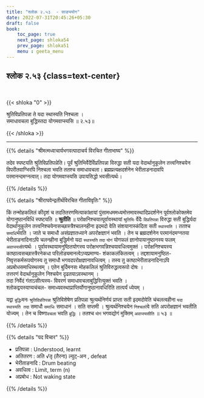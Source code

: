 ```yaml
---
title: "श्लोक २.५३  - साङ्ययोग"
date: 2022-07-31T20:45:26+05:30
draft: false
book:
    toc_page: true
    next_page: shloka54
    prev_page: shloka51
    menu : geeta_menu
---
```




## श्लोक २.५३ {class=text-center}

<br/>

{{< shloka  "0"  >}}

श्रुतिविप्रतिपन्ना ते यदा स्थास्यति निश्चला ।  
समाधावचला बुद्धिस्तदा योगमवाप्स्यसि ॥ २.५३॥

{{< /shloka >}}

---


{{% details "श्रीमत्मध्वाचार्यभगवत्पादाचर्य विरचित  गीताभाष्य" %}}

तदेव स्पष्टयति श्रुतिविप्रतिपन्नेति। पूर्वं श्रुतिभिर्वेदैर्विप्रतिपन्ना विरुद्धा सती यदा वेदार्थानुकूलेन तत्त्वनिश्चयेन विपरीतवाग्भिरपि निश्चला भवति ततश्च समाधावचला। ब्रह्मप्रत्यक्षदर्शनेन भेरीताडनादावपि परमानन्दमग्नत्वात्। तदा योगमवाप्स्यसि उपायसिद्धो भवसीत्यर्थः।

{{% /details %}}



{{% details "श्रीराघवेन्द्रतीर्थविरचित गीताविवृतिः" %}}

किं तन्मोहकलिलं कीदृशं च तदतितरणमित्याकांक्षायां
पुंसामधममध्यमोत्तमावस्थादिप्रदर्शनेन पूर्वश्लोकोक्तमेव योगानुष्ठानविधिं
स्पष्टयति ॥ **श्रुतीति** ॥ परोक्षनिश्चयात्पूर्वावस्थायां `श्रुतिभिः` 
र्वेदैः `विप्रतिपन्ना` विरुद्धा सती बुद्धिर्यदा वेदार्थानुकूलेन 
तत्त्वनिश्चयेनासच्छास्त्रैश्चालनहीना
इदमदो वेति संशयानास्कंदिता सती `स्थास्यति` । ततश्च `समाधि`र्भवति । 
जाते च समाधौ असंप्रज्ञातध्याने अपरोक्षज्ञानं भवति । तेन च ब्रह्मदर्शनेन
परमानंदमग्नतया भेरीताडनादिनाऽपि चलनहीना बुद्धिर्मनो यदा `स्थास्यति`
`तदा` `योगं` योगफलं  ज्ञानोपायानुष्ठानस्य फलम् `अवाप्स्यसी`त्यर्थः ।
पूर्वावस्थायामनुष्ठितयोगस्य परोक्षभगवन्निश्चयावधित्वमुक्तं । परोक्षनिश्चयस्य
काष्ठात्वसच्छास्त्रैरनेकधा  परिलोड्यमानत्वेऽप्यप्रमाण्य- शंकाकलंकितत्वम् । 
तद्दशायामनुष्ठित- निवृत्तकर्मरूपयोगस्य तु समाधौ
भगवदपरोक्षज्ञानावधित्वम् ‌। तस्य तु काष्ठाभेरीताडनादिनाऽपि 
अप्रबोधसमाधिस्थत्वम् ।
एतेन बुर्दिमनसः मोहकलिलं श्रुतिविरुद्धत्वरूपो दोषः ।  
तत्तरणं वेदार्थानुकूलेन निश्चयेन  दृढतयाऽवस्थानम्‌ ।  
तदा  निर्वेदं  गंताऽसीत्यस्य- विवरणं
समाधावचलाबुद्धिरित्युक्तं भवति ।  
श्लोकद्वयस्याप्यचंचल- समाध्यवस्थाप्राप्तिर्योगानुष्ठानावधिरिति 
तात्पर्यं ध्येयम्‌ ।  

यद्वा `बुद्धिः`मनः `श्रुतिविप्रतिपन्ना` श्रुतिविशेषेण प्रतिपन्ना 
श्रुत्यर्थनिर्णयं प्राप्ता सती इदमदोवेति चंचलत्वहीना
`यदा स्थास्यति तदा` समाधौ `समाधिः` समाधानं । सति सप्तमी । श्रुत्यर्थनिश्चयेन
`निश्चल`त्वे सति अपरोक्षज्ञानं भवतीति योज्यम्‌ । तेन च विष्णा`वचला` भवति
`बुद्धिः` । ततश्च `योगं` भगवद्योगं मुक्तिम् `अवाप्स्यसीति` ॥ ५३ ॥


{{% /details %}}



{{% details "पद विचार" %}}

- प्रतिपन्ना : Understood, learnt
- अतितरण : अति √तृ (तैरना) ल्युट्-अन , defeat
- भेरीताडनादि : Drum beating
- अवधित्व : Limit, term (n)
- अप्रबोध : Not waking state

{{% /details %}}
